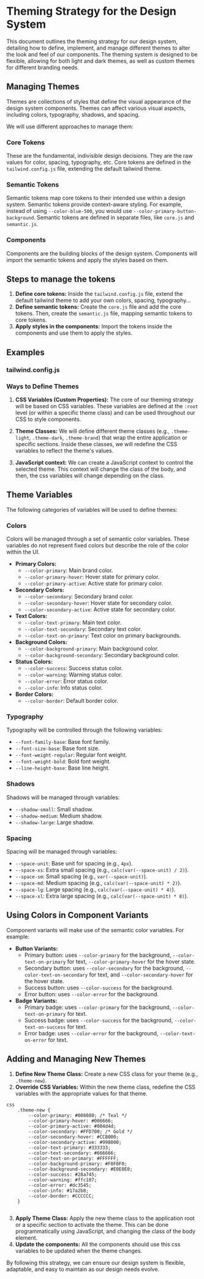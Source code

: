 # Theming Strategy for the Design System

This document outlines the theming strategy for our design system, detailing how to define, implement, and manage different themes to alter the look and feel of our components. The theming system is designed to be flexible, allowing for both light and dark themes, as well as custom themes for different branding needs.

## Managing Themes

Themes are collections of styles that define the visual appearance of the design system components. Themes can affect various visual aspects, including colors, typography, shadows, and spacing.

We will use different approaches to manage them:

### Core Tokens

These are the fundamental, indivisible design decisions. They are the raw values for color, spacing, typography, etc. Core tokens are defined in the `tailwind.config.js` file, extending the default tailwind theme.

### Semantic Tokens

Semantic tokens map core tokens to their intended use within a design system. Semantic tokens provide context-aware styling. For example, instead of using `--color-blue-500`, you would use `--color-primary-button-background`. Semantic tokens are defined in separate files, like `core.js` and `semantic.js`.

### Components

Components are the building blocks of the design system. Components will import the semantic tokens and apply the styles based on them.

## Steps to manage the tokens

1.  **Define core tokens:** Inside the `tailwind.config.js` file, extend the default tailwind theme to add your own colors, spacing, typography...
2.  **Define semantic tokens:** Create the `core.js` file and add the core tokens. Then, create the `semantic.js` file, mapping semantic tokens to core tokens.
3.  **Apply styles in the components:** Import the tokens inside the components and use them to apply the styles.

## Examples

### tailwind.config.js


### Ways to Define Themes

1.  **CSS Variables (Custom Properties):** The core of our theming strategy will be based on CSS variables. These variables are defined at the `:root` level (or within a specific theme class) and can be used throughout our CSS to style components.

2.  **Theme Classes:** We will define different theme classes (e.g., `.theme-light`, `.theme-dark`, `.theme-brand`) that wrap the entire application or specific sections. Inside these classes, we will redefine the CSS variables to reflect the theme's values.

3. **JavaScript context:** We can create a JavaScript context to control the selected theme. This context will change the class of the body, and then, the css variables will change depending on the class.

## Theme Variables

The following categories of variables will be used to define themes:

### Colors

Colors will be managed through a set of semantic color variables. These variables do not represent fixed colors but describe the role of the color within the UI.

*   **Primary Colors:**
    *   `--color-primary`: Main brand color.
    *   `--color-primary-hover`: Hover state for primary color.
    *   `--color-primary-active`: Active state for primary color.
*   **Secondary Colors:**
    *   `--color-secondary`: Secondary brand color.
    *   `--color-secondary-hover`: Hover state for secondary color.
    *   `--color-secondary-active`: Active state for secondary color.
*   **Text Colors:**
    *   `--color-text-primary`: Main text color.
    *   `--color-text-secondary`: Secondary text color.
    *   `--color-text-on-primary`: Text color on primary backgrounds.
*   **Background Colors:**
    *   `--color-background-primary`: Main background color.
    *   `--color-background-secondary`: Secondary background color.
*   **Status Colors:**
    *   `--color-success`: Success status color.
    *   `--color-warning`: Warning status color.
    *   `--color-error`: Error status color.
    *   `--color-info`: Info status color.
*   **Border Colors:**
    *   `--color-border`: Default border color.

### Typography

Typography will be controlled through the following variables:

*   `--font-family-base`: Base font family.
*   `--font-size-base`: Base font size.
*   `--font-weight-regular`: Regular font weight.
*   `--font-weight-bold`: Bold font weight.
*   `--line-height-base`: Base line height.

### Shadows

Shadows will be managed through variables:

*   `--shadow-small`: Small shadow.
*   `--shadow-medium`: Medium shadow.
*   `--shadow-large`: Large shadow.

### Spacing

Spacing will be managed through variables:

*   `--space-unit`: Base unit for spacing (e.g., `4px`).
*   `--space-xs`: Extra small spacing (e.g., `calc(var(--space-unit) / 2)`).
*   `--space-sm`: Small spacing (e.g., `var(--space-unit)`).
*   `--space-md`: Medium spacing (e.g., `calc(var(--space-unit) * 2)`).
*   `--space-lg`: Large spacing (e.g., `calc(var(--space-unit) * 4)`).
*   `--space-xl`: Extra large spacing (e.g., `calc(var(--space-unit) * 8)`).

## Using Colors in Component Variants

Component variants will make use of the semantic color variables. For example:

*   **Button Variants:**
    *   Primary button: uses `--color-primary` for the background, `--color-text-on-primary` for text, `--color-primary-hover` for the hover state.
    *   Secondary button: uses `--color-secondary` for the background, `--color-text-on-secondary` for text, and `--color-secondary-hover` for the hover state.
    *   Success button: uses `--color-success` for the background.
    * Error button: uses `--color-error` for the background.
* **Badge Variants:**
    *   Primary badge: uses `--color-primary` for the background, `--color-text-on-primary` for text.
    * Success badge: uses `--color-success` for the background, `--color-text-on-success` for text.
    * Error badge: uses `--color-error` for the background, `--color-text-on-error` for text.

## Adding and Managing New Themes

1.  **Define New Theme Class:** Create a new CSS class for your theme (e.g., `.theme-new`).
2.  **Override CSS Variables:** Within the new theme class, redefine the CSS variables with the appropriate values for that theme.
```
css
    .theme-new {
        --color-primary: #008080; /* Teal */
        --color-primary-hover: #006666;
        --color-primary-active: #004d4d;
        --color-secondary: #FFD700; /* Gold */
        --color-secondary-hover: #CCB000;
        --color-secondary-active: #998000;
        --color-text-primary: #333333;
        --color-text-secondary: #666666;
        --color-text-on-primary: #FFFFFF;
        --color-background-primary: #F0F0F0;
        --color-background-secondary: #E0E0E0;
        --color-success: #28a745;
        --color-warning: #ffc107;
        --color-error: #dc3545;
        --color-info: #17a2b8;
        --color-border: #CCCCCC;
    }
    
```
3.  **Apply Theme Class:** Apply the new theme class to the application root or a specific section to activate the theme. This can be done programmatically using JavaScript, and changing the class of the body element.
4. **Update the components:** All the components should use this css variables to be updated when the theme changes.

By following this strategy, we can ensure our design system is flexible, adaptable, and easy to maintain as our design needs evolve.